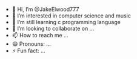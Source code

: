 - 👋 Hi, I’m @JakeElwood777
- 👀 I’m interested in computer science and music
- 🌱 I’m still learning c programming language 
- 💞️ I’m looking to collaborate on ...
- 📫 How to reach me ...
- 😄 Pronouns: ...
- ⚡ Fun fact: ...

<!---
JakeElwood777/JakeElwood777 is a ✨ special ✨ repository because its `README.md` (this file) appears on your GitHub profile.
You can click the Preview link to take a look at your changes.
--->
